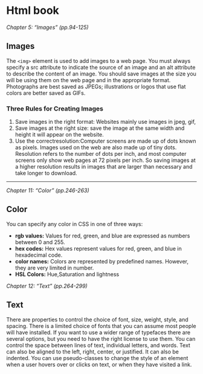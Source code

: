 
# Html book

*Chapter 5: “Images” (pp.94-125)*

## Images

The `<img>` element is used to add images to a web page.
You must always specify a src attribute to indicate the source of an image and an alt attribute to describe the content of an image.
You should save images at the size you will be using them on the web page and in the appropriate format.
Photographs are best saved as JPEGs; illustrations or logos that use flat colors are better saved as GIFs.

### Three Rules for Creating Images

1. Save images in the right format: Websites mainly use images in jpeg, gif,
1. Save images at the right size: save the image at the same width and height it will appear on the website.
1. Use the correctresolution:Computer screens are made up of dots known as pixels. Images used on the web are also made up of tiny dots. Resolution refers to the number of dots per inch, and most computer screens only show web pages at 72 pixels per inch. So saving images at a higher resolution results in images that are larger than necessary and take longer to download.

---

*Chapter 11: “Color” (pp.246-263)*

## Color

You can specify any color in CSS in one of three ways:

- **rgb values:** Values for red, green, and blue are expressed as numbers between 0 and 255. 
- **hex codes:** Hex values represent values for red, green, and blue in hexadecimal code.
- **color names:** Colors are represented by predefined names. However, they are very limited in number.
- **HSL Colors:** Hue,Saturation and lightness


*Chapter 12: “Text” (pp.264-299)*

## Text 

There are properties to control the choice of font, size, weight, style, and spacing.
There is a limited choice of fonts that you can assume most people will have installed.
If you want to use a wider range of typefaces there are several options, but you need to have the right license to use them.
You can control the space between lines of text, individual letters, and words. Text can also be aligned to the left, right, center, or justified. It can also be indented.
You can use pseudo-classes to change the style of an element when a user hovers over or clicks on text, or when they have visited a link.